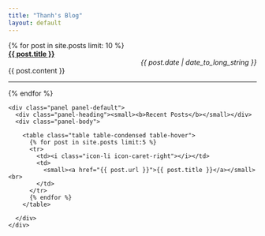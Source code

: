 ```yaml
---
title: "Thanh's Blog"
layout: default
---
```


<div class="row">
  <div class="col-xs-12 col-md-9">
    {% for post in site.posts limit: 10 %}
    <div class="row">
      <div class="col-xs-12 col-md-10">
        <b><a href="{{ post.url }}">{{ post.title }}</a></b>
      </div>
      <div class="col-md-2" align="right">
        <i>{{ post.date | date_to_long_string }}</i>
      </div>
      <div class="col-md-12">
        {{ post.content }}
      </div>
    </div>
    <hr>
    {% endfor %}
  </div>

  <!-- Side bar start -->
  <div class="col-md-3">

    <div class="panel panel-default">
      <div class="panel-heading"><small><b>Recent Posts</b></small></div>
      <div class="panel-body">

        <table class="table table-condensed table-hover">
          {% for post in site.posts limit:5 %}
          <tr>
            <td><i class="icon-li icon-caret-right"></i></td>
            <td>
              <small><a href="{{ post.url }}">{{ post.title }}</a></small><br>
            </td>
          </tr>
          {% endfor %}
        </table>

      </div>
    </div>


  </div>
  <!-- Side bar end -->

</div>

